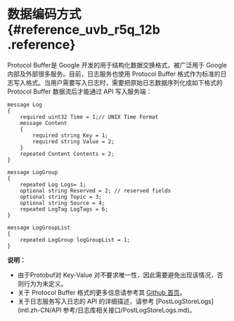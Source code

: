 # 数据编码方式 {#reference_uvb_r5q_12b .reference}

Protocol Buffer是 Google 开发的用于结构化数据交换格式，被广泛用于 Google 内部及外部很多服务。目前，日志服务也使用 Protocol Buffer 格式作为标准的日志写入格式。当用户需要写入日志时，需要把原始日志数据序列化成如下格式的 Protocol Buffer 数据流后才能通过 API 写入服务端：

```
message Log
{
    required uint32 Time = 1;// UNIX Time Format
    message Content
    {
        required string Key = 1;
        required string Value = 2;
    }  
    repeated Content Contents = 2;
}

message LogGroup
{
    repeated Log Logs= 1;
    optional string Reserved = 2; // reserved fields
    optional string Topic = 3;
    optional string Source = 4;
    repeated LogTag LogTags = 6;
}

message LogGroupList
{
    repeated LogGroup logGroupList = 1;
}
```

**说明：** 

-   由于Protobuf对 Key-Value 对不要求唯一性，因此需要避免出现该情况，否则行为为未定义。
-   关于 Protocol Buffer 格式的更多信息请参考其 [Github 首页](https://github.com/google/protobuf)。
-   关于日志服务写入日志的 API 的详细描述，请参考 [PostLogStoreLogs](intl.zh-CN/API 参考/日志库相关接口/PostLogStoreLogs.md)。

